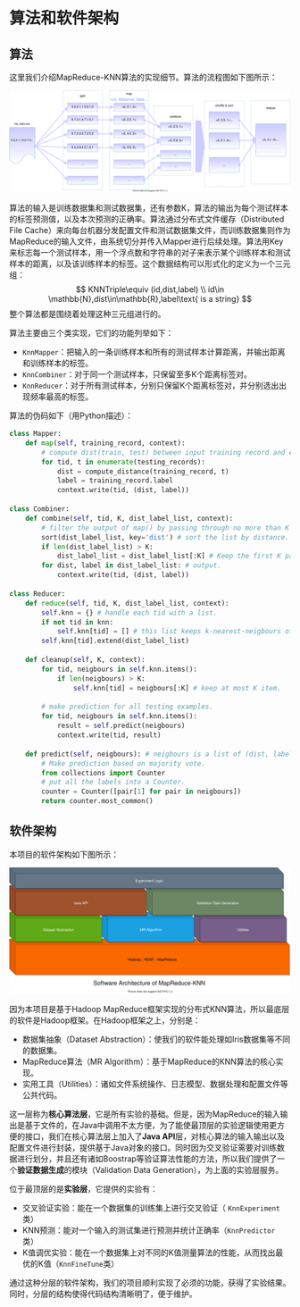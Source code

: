 # 算法和软件架构



## 算法

这里我们介绍MapReduce-KNN算法的实现细节。算法的流程图如下图所示：

![](../figure/algorithm.drawio.svg)

算法的输入是训练数据集和测试数据集，还有参数K，算法的输出为每个测试样本的标签预测值，以及本次预测的正确率。算法通过分布式文件缓存（Distributed File Cache）来向每台机器分发配置文件和测试数据集文件，而训练数据集则作为MapReduce的输入文件，由系统切分并传入Mapper进行后续处理。算法用Key来标志每一个测试样本，用一个浮点数和字符串的对子来表示某个训练样本和测试样本的距离，以及该训练样本的标签。这个数据结构可以形式化的定义为一个三元组：
$$
KNNTriple\equiv (id,dist,label) \\
id\in \mathbb{N},dist\in\mathbb{R},label\text{ is a string}
$$
整个算法都是围绕着处理这种三元组进行的。

算法主要由三个类实现，它们的功能列举如下：

- `KnnMapper`：把输入的一条训练样本和所有的测试样本计算距离，并输出距离和训练样本的标签。
- `KnnCombiner`：对于同一个测试样本，只保留至多K个距离标签对。
- `KnnReducer`：对于所有测试样本，分别只保留K个距离标签对，并分别选出出现频率最高的标签。

算法的伪码如下（用Python描述）：

```python
class Mapper:
    def map(self, training_record, context):
        # compute dist(train, test) between input training record and each testing record.
        for tid, t in enumerate(testing_records):
            dist = compute_distance(training_record, t)
            label = training_record.label
            context.write(tid, (dist, label))

class Combiner:
    def combine(self, tid, K, dist_label_list, context):
        # filter the output of map() by passing through no more than K pairs.
        sort(dist_label_list, key='dist') # sort the list by distance.
        if len(dist_label_list) > K:
        	dist_label_list = dist_label_list[:K] # Keep the first K pairs.
        for dist, label in dist_label_list: # output.
            context.write(tid, (dist, label))
        
class Reducer:
    def reduce(self, tid, K, dist_label_list, context):
        self.knn = {} # handle each tid with a list.
        if not tid in knn:
            self.knn[tid] = [] # this list keeps k-nearest-neigbours of tid.
        self.knn[tid].extend(dist_label_list)
        
    def cleanup(self, K, context):
        for tid, neigbours in self.knn.items():
            if len(neigbours) > K:
                self.knn[tid] = neigbours[:K] # keep at most K item.
                
        # make prediction for all testing examples.        
        for tid, neigbours in self.knn.items():
            result = self.predict(neigbours)
            context.write(tid, result)
            
    def predict(self, neigbours): # neigbours is a list of (dist, label).
        # Make prediction based on majority vote.
        from collections import Counter
        # put all the labels into a Counter.
        counter = Counter([pair[1] for pair in neigbours])
        return counter.most_common()
```


## 软件架构

本项目的软件架构如下图所示：

<img src="../figure/architecture.drawio.svg" style="zoom:50%;" />

因为本项目是基于Hadoop MapReduce框架实现的分布式KNN算法，所以最底层的软件是Hadoop框架。在Hadoop框架之上，分别是：

- 数据集抽象（Dataset Abstraction）：使我们的软件能处理如Iris数据集等不同的数据集。
- MapReduce算法（MR Algorithm）：基于MapReduce的KNN算法的核心实现。
- 实用工具（Utilities）：诸如文件系统操作、日志模型、数据处理和配置文件等公共代码。

这一层称为**核心算法层**，它是所有实验的基础。但是，因为MapReduce的输入输出是基于文件的，在Java中调用不太方便，为了能使最顶层的实验逻辑使用更方便的接口，我们在核心算法层上加入了**Java API**层，对核心算法的输入输出以及配置文件进行封装，提供基于Java对象的接口。同时因为交叉验证需要对训练数据进行划分，并且还有诸如Boostrap等验证算法性能的方法，所以我们提供了一个**验证数据生成**的模块（Validation Data Generation），为上面的实验层服务。

位于最顶层的是**实验层**，它提供的实验有：

- 交叉验证实验：能在一个数据集的训练集上进行交叉验证（ `KnnExperiment`类）
- KNN预测：能对一个输入的测试集进行预测并统计正确率（`KnnPredictor`类）
- K值调优实验：能在一个数据集上对不同的K值测量算法的性能，从而找出最优的K值（`KnnFineTune`类）

通过这种分层的软件架构，我们的项目顺利实现了必须的功能，获得了实验结果。同时，分层的结构使得代码结构清晰明了，便于维护。

